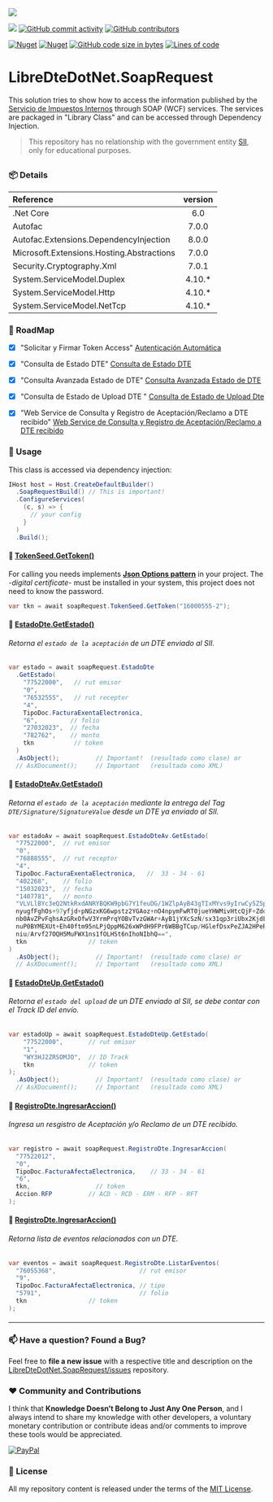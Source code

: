 ﻿![](https://user-images.githubusercontent.com/6364350/227820028-916b3bf1-29b1-406d-8b80-99d27df2b262.png)

[![](https://img.shields.io/badge/License-MIT-yellow.svg?style=for-the-badge)](LICENSE.txt)
[![GitHub commit activity](https://img.shields.io/github/commit-activity/m/sergiokml/LibreDteDotNet.SoapRequest?style=for-the-badge)](https://github.com/sergiokml/)
[![GitHub contributors](https://img.shields.io/github/contributors/sergiokml/LibreDteDotNet.SoapRequest?style=for-the-badge)](https://github.com/sergiokml/LibreDteDotNet.SoapRequest/graphs/contributors/)

[![Nuget](https://img.shields.io/nuget/v/LibreDteDotNet.SoapRequest?style=for-the-badge)](https://www.nuget.org/packages/LibreDteDotNet.SoapRequest/)
[![Nuget](https://img.shields.io/nuget/dt/LibreDteDotNet.SoapRequest?style=for-the-badge)](https://www.nuget.org/stats/packages/LibreDteDotNet.SoapRequest?groupby=Version)
[![GitHub code size in bytes](https://img.shields.io/github/languages/code-size/sergiokml/LibreDteDotNet.SoapRequest?style=for-the-badge)](https://github.com/sergiokml/LibreDteDotNet.SoapRequest)
[![Lines of code](https://img.shields.io/tokei/lines/github/sergiokml/LibreDteDotNet.SoapRequest?style=for-the-badge)](https://github.com/sergiokml/LibreDteDotNet.SoapRequest)

# LibreDteDotNet.SoapRequest
This solution tries to show how to access the information published by the [Servicio de Impuestos Internos](https://www.sii.cl/) through SOAP (WCF) services. The services are packaged in "Library Class" and can be accessed through Dependency Injection.

>This repository has no relationship with the government entity [SII](https://www.sii.cl/), only for educational purposes.

##
### 📦 Details
| Reference | version |
|:--| :--:
| .Net Core | 6.0 |
| Autofac | 7.0.0 |
| Autofac.Extensions.DependencyInjection | 8.0.0 |
| Microsoft.Extensions.Hosting.Abstractions | 7.0.0 |
| Security.Cryptography.Xml | 7.0.1 |
| System.ServiceModel.Duplex | 4.10.* |
| System.ServiceModel.Http | 4.10.* |
| System.ServiceModel.NetTcp | 4.10.* |

### 🚩 RoadMap
- [x] "Solicitar y Firmar Token Access" [Autenticación Automática](https://www.sii.cl/factura_electronica/factura_mercado/autenticacion.pdf)
- [x] "Consulta de Estado DTE" [Consulta de Estado DTE](https://www.sii.cl/factura_electronica/factura_mercado/estado_dte.pdf)
- [x] "Consulta Avanzada Estado de DTE" [Consulta Avanzada Estado de DTE](https://www.sii.cl/factura_electronica/factura_mercado/OIFE2006_QueryEstDteAv_MDE.pdf)
- [x] "Consulta de Estado de Upload DTE
" [Consulta de Estado de Upload Dte
](https://www.sii.cl/factura_electronica/factura_mercado/estado_envio.pdf)
- [x] "Web Service de Consulta y Registro de
Aceptación/Reclamo a DTE recibido" [Web Service de Consulta y Registro de
Aceptación/Reclamo a DTE recibido](https://www.sii.cl/factura_electronica/Webservice_Registro_Reclamo_DTE_V1.1.pdf)


### 🚀 Usage
This class is accessed via dependency injection:
```C#
IHost host = Host.CreateDefaultBuilder()
  .SoapRequestBuild() // This is important!
  .ConfigureServices(
    (c, s) => {
      // your config
    }
  )
  .Build();
```
#### 📖 [**TokenSeed.GetToken()**](#%EF%B8%8F-roadmap)
For calling you needs implements  [**Json Options pattern**](https://learn.microsoft.com/en-us/aspnet/core/fundamentals/configuration/options?view=aspnetcore-6.0) in your project. The -*digital certificate*- must be installed in your system, this project does not need to know the password.
```C#
var tkn = await soapRequest.TokenSeed.GetToken("16000555-2");
```
#### 📖 [**EstadoDte.GetEstado()**](#%EF%B8%8F-roadmap)
###### Retorna el ```estado de la aceptación``` de un DTE enviado al SII.
```C#
var estado = await soapRequest.EstadoDte
  .GetEstado(
    "77522000",   // rut emisor
    "0",
    "76532555",   // rut receptor
    "4",
    TipoDoc.FacturaExentaElectronica,
    "6",         // folio
    "27032023",  // fecha
    "782762",    // monto
    tkn           // token
  )
  .AsObject();          // Important!  (resultado como clase) or
  // AsXDocument();     // Important   (resultado como XML)
```
#### 📖 [**EstadoDteAv.GetEstado()**](#%EF%B8%8F-roadmap)
###### Retorna el ```estado de la aceptación``` mediante la entrega del Tag ```DTE/Signature/SignatureValue``` desde un DTE ya enviado al SII. 
```C#
var estadoAv = await soapRequest.EstadoDteAv.GetEstado(
  "77522000",  // rut emisor
  "0",
  "76888555",  // rut receptor
  "4",
  TipoDoc.FacturaExentaElectronica,   //  33 - 34 - 61
  "402268",    // folio
  "15032023",  // fecha
  "1407781",   // monto
  "VLVLlBYc3eQ2NtkRxdANRYBQKW9pbG7Y1feuDG/1WZlpAyB43gTIxMYvs9yIrwCy5Z5piK51IF6u
  nyugfFghOs+97yfjd+pNGzxKG6wpstz2YGAoz+nO4npymFwRT0jueYHWMivHtcQjF+ZddWsGNU6v8
  nb0AvZPvFqhsAzGRxOfwV3YrmPrqYOBvTvzGWAr+AyB1jYXcSzN/sx31qp3riUbx2KjdE8UeZ2r5Z
  nuP0BYMEXUt+Eh40ftm95nLPjQppM626xWPdH9FPr6WBBgTCup/HGlefDsxPeZJA2HPeRwuKn78WH
  niu/Arvf27OQH5MuFWX1ns1fOLHSt6nIhoNIbhQ==",
  tkn                 // token
)
  .AsObject();          // Important!  (resultado como clase) or
  // AsXDocument();     // Important   (resultado como XML)
```
#### 📖 [**EstadoDteUp.GetEstado()**](#%EF%B8%8F-roadmap)
###### Retorna el ```estado del upload``` de un DTE enviado al SII, se debe contar con el Track ID del envío.
```C#
var estadoUp = await soapRequest.EstadoDteUp.GetEstado(
    "77522000",       // rut emisor
    "1",
    "WY3HJ2ZRSOMJO",  // ID Track
    tkn               // token
);
  .AsObject();          // Important!  (resultado como clase) or
  // AsXDocument();     // Important   (resultado como XML)
```
#### 📖 [**RegistroDte.IngresarAccion()**](#%EF%B8%8F-roadmap)
###### Ingresa un resgistro de Aceptación y/o Reclamo de un DTE recibido.
```C#
var registro = await soapRequest.RegistroDte.IngresarAccion(
  "77522012",
  "0",
  TipoDoc.FacturaAfectaElectronica,    // 33 - 34 - 61
  "6",
  tkn,                  // token
  Accion.RFP          // ACD - RCD - ERM - RFP - RFT
);
```
#### 📖 [**RegistroDte.IngresarAccion()**](#%EF%B8%8F-roadmap)
###### Retorna lista de eventos relacionados con un DTE.
```C#
var eventos = await soapRequest.RegistroDte.ListarEventos(
  "76055368",                       // rut emisor
  "9",
  TipoDoc.FacturaAfectaElectronica, // tipo
  "5791",                           // folio
  tkn                 // token
);
```
####
---
### 📫 Have a question? Found a Bug? 
Feel free to **file a new issue** with a respective title and description on the [LibreDteDotNet.SoapRequest/issues](https://github.com/sergiokml/LibreDteDotNet.SoapRequest/issues) repository.
### ❤️ Community and Contributions
I think that **Knowledge Doesn’t Belong to Just Any One Person**, and I always intend to share my knowledge with other developers, a voluntary monetary contribution or contribute ideas and/or comments to improve these tools would be appreciated.

 [![PayPal](https://img.shields.io/badge/PayPal-00457C?style=for-the-badge&logo=paypal&logoColor=white)](https://www.paypal.com/donate/?hosted_button_id=PTKX9BNY96SNJ)
### 📘 License
All my repository content is released under the terms of the [MIT License](LICENSE.txt).
